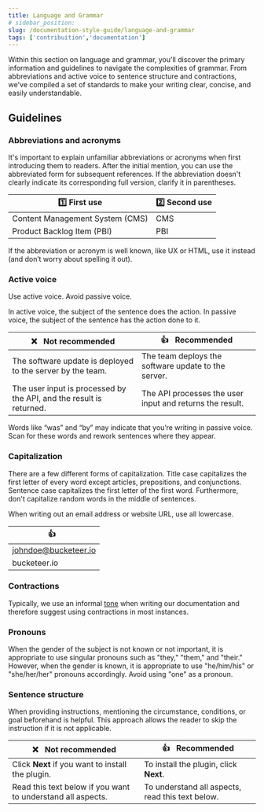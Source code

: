 ```yaml
---
title: Language and Grammar
# sidebar_position: 
slug: /documentation-style-guide/language-and-grammar
tags: ['contribuition','documentation']
---
```



Within this section on language and grammar, you'll discover the primary information and guidelines to navigate the complexities of grammar. From abbreviations and active voice to sentence structure and contractions, we've compiled a set of standards to make your writing clear, concise, and easily understandable.

## Guidelines

### Abbreviations and acronyms

It's important to explain unfamiliar abbreviations or acronyms when first introducing them to readers. After the initial mention, you can use the abbreviated form for subsequent references. If the abbreviation doesn't clearly indicate its corresponding full version, clarify it in parentheses.

| :one: First use                           | :two: Second use                  |
|-------------------------------------------|-----------------------------------|
| Content Management System  (CMS)          | CMS                               |
| Product Backlog Item (PBI)                | PBI                               |

If the abbreviation or acronym is well known, like UX or HTML, use it instead (and don’t worry about spelling it out).

### Active voice

Use active voice. Avoid passive voice.

In active voice, the subject of the sentence does the action. In passive voice, the subject of the sentence has the action done to it.

| :x: &nbsp; Not recommended                                          | :+1: &nbsp; Recommended                                 |
|---------------------------------------------------------------------|---------------------------------------------------------|
| The software update is deployed to the server by the team.          | The team deploys the software update to the server.     |
| The user input is processed by the API, and the result is returned. | The API processes the user input and returns the result.|

Words like “was” and “by” may indicate that you’re writing in passive voice. Scan for these words and rework sentences where they appear.

### Capitalization

There are a few different forms of capitalization. Title case capitalizes the first letter of every word except articles, prepositions, and conjunctions. Sentence case capitalizes the first letter of the first word. Furthermore, don't capitalize random words in the middle of sentences.

When writing out an email address or website URL, use all lowercase.

| :+1: &nbsp;                       |
|-----------------------------------|
| johndoe@bucketeer.io              |
| bucketeer.io                      |

### Contractions

Typically, we use an informal [tone](02-voice-and-tone.md) when writing our documentation and therefore suggest using contractions in most instances.

### Pronouns

When the gender of the subject is not known or not important, it is appropriate to use singular pronouns such as "they," "them," and "their." However, when the gender is known, it is appropriate to use "he/him/his" or "she/her/her" pronouns accordingly. Avoid using "one" as a pronoun.

### Sentence structure

When providing instructions, mentioning the circumstance, conditions, or goal beforehand is helpful. This approach allows the reader to skip the instruction if it is not applicable.

| :x: &nbsp; Not recommended                                  | :+1: &nbsp; Recommended                          |
|-------------------------------------------------------------|--------------------------------------------------|
| Click **Next** if you want to install the plugin.           | To install the plugin, click **Next**.           |
| Read this text below if you want to understand all aspects. | To understand all aspects, read this text below. |
